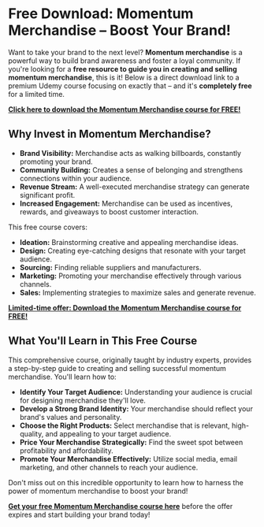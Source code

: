 # Free Download: Momentum Merchandise – Boost Your Brand!

Want to take your brand to the next level? **Momentum merchandise** is a powerful way to build brand awareness and foster a loyal community. If you're looking for a **free resource to guide you in creating and selling momentum merchandise**, this is it! Below is a direct download link to a premium Udemy course focusing on exactly that – and it's **completely free** for a limited time.

[**Click here to download the Momentum Merchandise course for FREE!**](https://udemywork.com/momentum-merchandise)

## Why Invest in Momentum Merchandise?

*   **Brand Visibility:** Merchandise acts as walking billboards, constantly promoting your brand.
*   **Community Building:** Creates a sense of belonging and strengthens connections within your audience.
*   **Revenue Stream:** A well-executed merchandise strategy can generate significant profit.
*   **Increased Engagement:** Merchandise can be used as incentives, rewards, and giveaways to boost customer interaction.

This free course covers:

*   **Ideation:** Brainstorming creative and appealing merchandise ideas.
*   **Design:** Creating eye-catching designs that resonate with your target audience.
*   **Sourcing:** Finding reliable suppliers and manufacturers.
*   **Marketing:** Promoting your merchandise effectively through various channels.
*   **Sales:** Implementing strategies to maximize sales and generate revenue.

[**Limited-time offer: Download the Momentum Merchandise course for FREE!**](https://udemywork.com/momentum-merchandise)

## What You'll Learn in This Free Course

This comprehensive course, originally taught by industry experts, provides a step-by-step guide to creating and selling successful momentum merchandise. You'll learn how to:

*   **Identify Your Target Audience:** Understanding your audience is crucial for designing merchandise they'll love.
*   **Develop a Strong Brand Identity:** Your merchandise should reflect your brand's values and personality.
*   **Choose the Right Products:** Select merchandise that is relevant, high-quality, and appealing to your target audience.
*   **Price Your Merchandise Strategically:** Find the sweet spot between profitability and affordability.
*   **Promote Your Merchandise Effectively:** Utilize social media, email marketing, and other channels to reach your audience.

Don't miss out on this incredible opportunity to learn how to harness the power of momentum merchandise to boost your brand!

**[Get your free Momentum Merchandise course here](https://udemywork.com/momentum-merchandise)** before the offer expires and start building your brand today!
